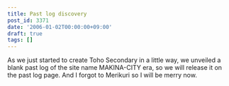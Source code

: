 ```yaml
---
title: Past log discovery
post_id: 3371
date: '2006-01-02T00:00:00+09:00'
draft: true
tags: []
---
```


As we just started to create Toho Secondary in a little way, we unveiled a blank past log of the site name MAKINA-CITY era, so we will release it on the past log page. And I forgot to Merikuri so I will be merry now.
